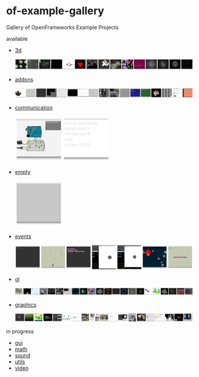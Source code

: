 # of-example-gallery
Gallery of OpenFrameworks Example Projects

available

- [3d](3d/README.md)

  ![3d montage](3d/montage.png)

- [addons](addons/README.md)

  ![addons montage](addons/montage.png)

- [communication](communication/README.md)

  ![communication montage](communication/montage.png)

- [empty](empty/README.md)

  ![empty montage](empty/montage.png)

- [events](events/README.md)

  ![events montage](events/montage.png)
  
- [gl](gl/README.md)
 
  ![events montage](gl/montage.png)  

- [graphics](graphics/README.md)

  ![events montage](graphics/montage.png)  

in progress


- [gui](gui/README.md)
- [math](math/README.md)
- [sound](sound/README.md)
- [utils](utils/README.md)
- [video](video/README.md)